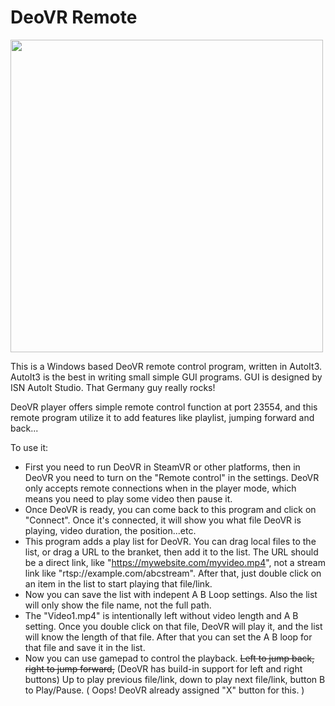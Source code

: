 # DeoVR Remote
<img src="https://user-images.githubusercontent.com/22040708/137249192-e2fa0a72-33fd-4db5-bc95-d01490cd6abf.png" width='500' />

 This is a Windows based DeoVR remote control program, written in AutoIt3. AutoIt3 is the best in writing small simple GUI programs.
 GUI is designed by ISN AutoIt Studio. That Germany guy really rocks!
 
 DeoVR player offers simple remote control function at port 23554, and this remote program utilize it to add features like playlist, jumping forward and back...
 
 To use it:
 * First you need to run DeoVR in SteamVR or other platforms, then in DeoVR you need to turn on the "Remote control" in the settings.
 DeoVR only accepts remote connections when in the player mode, which means you need to play some video then pause it.
 * Once DeoVR is ready, you can come back to this program and click on "Connect". Once it's connected, it will show you what file DeoVR is playing, video duration, the position...etc.
 * This program adds a play list for DeoVR. You can drag local files to the list, or drag a URL to the branket, then add it to the list. The URL should be a direct link, like "https://mywebsite.com/myvideo.mp4", not a stream link like "rtsp://example.com/abcstream". After that, just double click on an item in the list to start playing that file/link.
 * Now you can save the list with indepent A B Loop settings. Also the list will only show the file name, not the full path.
 * The "Video1.mp4" is intentionally left without video length and A B setting. Once you double click on that file, DeoVR will play it, and the list will know the length of that file. After that you can set the A B loop for that file and save it in the list.
 * Now you can use gamepad to control the playback. ~~Left to jump back, right to jump forward,~~ (DeoVR has build-in support for left and right buttons) Up to play previous file/link, down to play next file/link, button B to Play/Pause. ( Oops! DeoVR already assigned "X" button for this. )
